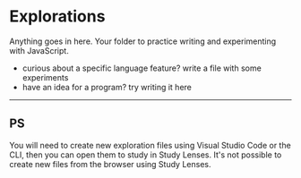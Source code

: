 # Explorations

Anything goes in here. Your folder to practice writing and experimenting with JavaScript.

- curious about a specific language feature? write a file with some experiments
- have an idea for a program? try writing it here

---

## PS

You will need to create new exploration files using Visual Studio Code or the CLI, then you can open them to study in Study Lenses. It's not possible to create new files from the browser using Study Lenses.
